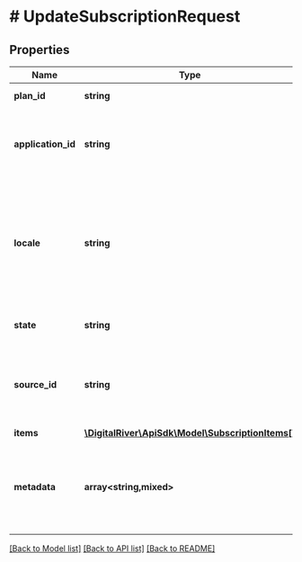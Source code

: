 # # UpdateSubscriptionRequest

## Properties

Name | Type | Description | Notes
------------ | ------------- | ------------- | -------------
**plan_id** | **string** | The Plan identifier. |
**application_id** | **string** | The identifier of the client application that created the subscription. | [optional]
**locale** | **string** | A locale designator that combines the two-letter ISO 639-1 language code with a ISO 3166-1 alpha-2 country code. | [optional]
**state** | **string** | The state of the subscription | [optional]
**source_id** | **string** | The unique identifier of the subscription&#39;s reusable payment source. | [optional]
**items** | [**\DigitalRiver\ApiSdk\Model\SubscriptionItems[]**](SubscriptionItems.md) |  | [optional]
**metadata** | **array<string,mixed>** | Key-value pairs used to store additional data. Value can be string, boolean or integer types. | [optional]

[[Back to Model list]](../../README.md#models) [[Back to API list]](../../README.md#endpoints) [[Back to README]](../../README.md)
